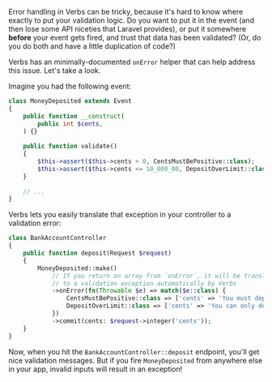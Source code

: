 Error handling in Verbs can be tricky, because it's hard to know where
exactly to put your validation logic. Do you want to put it in the event (and
then lose some API niceties that Laravel provides), or put it somewhere **before**
your event gets fired, and trust that data has been validated? (Or, do you do
both and have a little duplication of code?)

Verbs has an minimally-documented `onError` helper that can help address this
issue. Let's take a look.

Imagine you had the following event:

```php
class MoneyDeposited extends Event
{
    public function __construct(
        public int $cents,
    ) {}
    
    public function validate()
    {
        $this->assert($this->cents > 0, CentsMustBePositive::class);
        $this->assert($this->cents <= 10_000_00, DepositOverLimit::class);
    }
    
    // ...
}
```

Verbs lets you easily translate that exception in your controller to 
a validation error:

```php
class BankAccountController
{
    public function deposit(Request $request) 
    {
        MoneyDeposited::make()
            // If you return an array from `onError`, it will be translated
            // to a validation exception automatically by Verbs
            ->onError(fn(Throwable $e) => match($e::class) {
                CentsMustBePositive::class => ['cents' => 'You must deposit at least one cent'],
                DepositOverLimit::class => ['cents' => 'You can only deposit up to $10,000 at a time'],
            })
            ->commit(cents: $request->integer('cents'));
    }
}
```

Now, when you hit the `BankAccountController::deposit` endpoint, you'll get nice
validation messages. But if you fire `MoneyDeposited` from anywhere else in your
app, invalid inputs will result in an exception!

